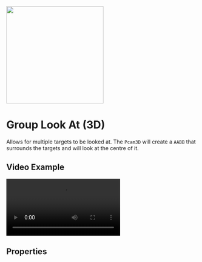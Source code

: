 <img src="/assets/icons/look-at-group.svg" height="256" width="256"/>


# Group Look At (3D)

Allows for multiple targets to be looked at. The `Pcam3D` will create a `AABB` that surrounds the targets and will look at the centre of it.

## Video Example
<video controls>
<source src="/assets/videos/look-at-group.mp4">
</video>

## Properties

<Property propertyName="Look At Group" propertyType="Array[Node3D]" propertyDefault="null">
<template v-slot:propertyDescription>

Defines the group of targets targets that the camera should looking at. It will be looking at the centre of all the assigned targets.

</template>
<template v-slot:setMethod>

`void` append_look_at_group_node(`Node3D` target_node)

`void` append_look_at_group_node_array(`Array[Node3D]` target_nodes)

`void` erase_look_at_group_node(`Node3D` target_node)

</template>
<template v-slot:setExample>

::: details Example
```gdscript
# Appends one node to the Look At Group
pcam.append_look_at_group_node(target)

# Appends an array of nodes to the Look At Group
pcam.append_look_at_group_node_array(targets)

# Removes a node from the Look At Group
pcam.erase_look_at_group_node(target)
```
:::

</template>
<template v-slot:getMethod>

`Array[Node3D]` get_look_at_group_nodes()

</template>
<template v-slot:getExample>

::: details Example
```gdscript
pcam.get_look_at_group_nodes()
```
:::

</template>
</Property>

<!--@include: ./parts/look-at-offset.md-->